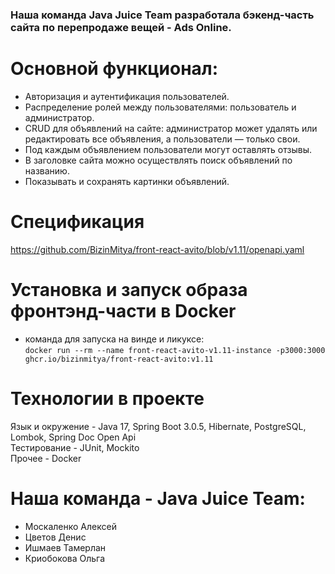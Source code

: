 ### Наша команда Java Juice Team разработала бэкенд-часть сайта по перепродаже вещей - Ads Online.

# Основной функционал:

- Авторизация и аутентификация пользователей.
- Распределение ролей между пользователями: пользователь и администратор.
- CRUD для объявлений на сайте: администратор может удалять или редактировать все объявления, а пользователи — только свои.
- Под каждым объявлением пользователи могут оставлять отзывы. 
- В заголовке сайта можно осуществлять поиск объявлений по названию.
- Показывать и сохранять картинки объявлений. 

# Спецификация

https://github.com/BizinMitya/front-react-avito/blob/v1.11/openapi.yaml

# Установка и запуск образа фронтэнд-части в Docker

- команда для запуска на винде и ликуксе:  
`docker run --rm --name front-react-avito-v1.11-instance -p3000:3000 ghcr.io/bizinmitya/front-react-avito:v1.11`

# Технологии в проекте
Язык и окружение - Java 17, Spring Boot 3.0.5, Hibernate, PostgreSQL, Lombok, Spring Doc Open Api   
Тестирование - JUnit, Mockito   
Прочее - Docker

# Наша команда - Java Juice Team:
- Москаленко Алексей
- Цветов Денис
- Ишмаев Тамерлан
- Криобокова Ольга
